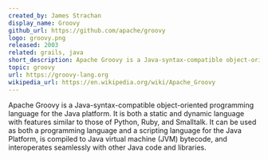 ```yaml
---
created_by: James Strachan
display_name: Groovy
github_url: https://github.com/apache/groovy
logo: groovy.png
released: 2003
related: grails, java
short_description: Apache Groovy is a Java-syntax-compatible object-oriented programming language for the Java platform.
topic: groovy
url: https://groovy-lang.org
wikipedia_url: https://en.wikipedia.org/wiki/Apache_Groovy
---
```

Apache Groovy is a Java-syntax-compatible object-oriented programming language for the Java platform. It is both a static and dynamic language with features similar to those of Python, Ruby, and Smalltalk. It can be used as both a programming language and a scripting language for the Java Platform, is compiled to Java virtual machine (JVM) bytecode, and interoperates seamlessly with other Java code and libraries.